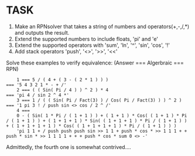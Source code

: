# TASK

1. Make an RPNsolver that takes a string of numbers and operators(+,-,/,*) and outputs the result.
2. Extend the supported numbers to include floats, 'pi' and 'e'
3. Extend the supported operators with 'sum', 'ln', '^', 'sin', 'cos', '!'
4. Add stack operators 'push', '<>', '>>', '<<'


Solve these examples to verify equivalence: (Answer === Algerbraic === RPN)

        1 === 5 / ( 4 + ( 3 - ( 2 * 1 ) ) )                             === '5 4 3 2 1 * - + /'
        2 === ( ( Sin( Pi / 4 ) ) ^ 2 ) * 4                             === 'pi 4 / sin 2 ^ 4 *'
        3 === 1 / ( ( Sin( Pi / Fact(3) ) / Cos( Pi / Fact(3) ) ) ^ 2 ) === '1 pi 3 ! / push sin <> cos / 2 ^ /'
        4 ===
        0 - ( Sin( 1 * Pi / ( 1 + 1 ) ) + ( 1 + 1 ) * Cos( ( 1 + 1 ) * Pi / ( 1 + 1 ) ) + ( 1 + 1 + 1 ) * Sin( ( 1 + 1 + 1 ) * Pi / ( 1 + 1 ) ) + ( 1 + 1 + 1 + 1 ) * Cos( ( 1 + 1 + 1 + 1 ) * Pi / ( 1 + 1 ) ) )
        'pi 1 1 + / push push push sin >> 1 1 + push * cos * >> 1 1 1 + + push * sin * >> 1 1 1 1 + + + push * cos * sum 0 <> -'

Admittedly, the fourth one is somewhat contrived....
